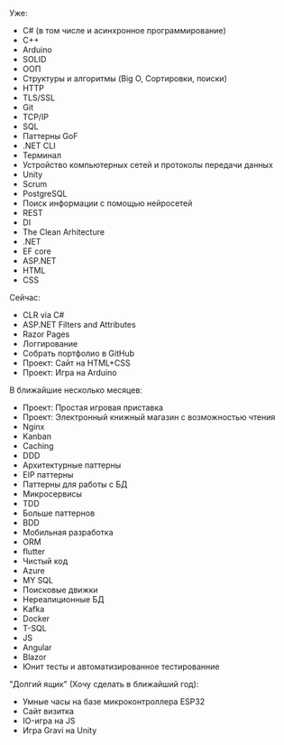 
Уже:
- C# (в том числе и асинхронное программирование)
- C++
- Arduino
- SOLID
- ООП
- Структуры и алгоритмы (Big O, Сортировки, поиски)
- HTTP
- TLS/SSL
- Git
- TCP/IP
- SQL
- Паттерны GoF
- .NET CLI
- Терминал
- Устройство компьютерных сетей и протоколы передачи данных
- Unity
- Scrum
- PostgreSQL
- Поиск информации с помощью нейросетей
- REST
- DI
- The Clean Arhitecture
- .NET
- EF core
- ASP.NET
- HTML
- CSS

Сейчас:
- CLR via C#
- ASP.NET Filters and Attributes
- Razor Pages
- Логгирование
- Собрать портфолио в GitHub
- Проект: Сайт на HTML+CSS
- Проект: Игра на Arduino

В ближайшие несколько месяцев:
- Проект: Простая игровая приставка
- Проект: Электронный книжный магазин с возможностью чтения
- Nginx
- Kanban
- Caching
- DDD
- Архитектурные паттерны
- EIP паттерны
- Паттерны для работы с БД
- Микросервисы
- TDD
- Больше паттернов
- BDD
- Мобильная разработка
- ORM
- flutter
- Чистый код
- Azure
- MY SQL
- Поисковые движки
- Нереалиционные БД
- Kafka
- Docker
- T-SQL
- JS
- Angular
- Blazor
- Юнит тесты и автоматизированное тестированние

"Долгий ящик" (Хочу сделать в ближайший год):
- Умные часы на базе микроконтроллера ESP32
- Сайт визитка
- IO-игра на JS
- Игра Gravi на Unity
